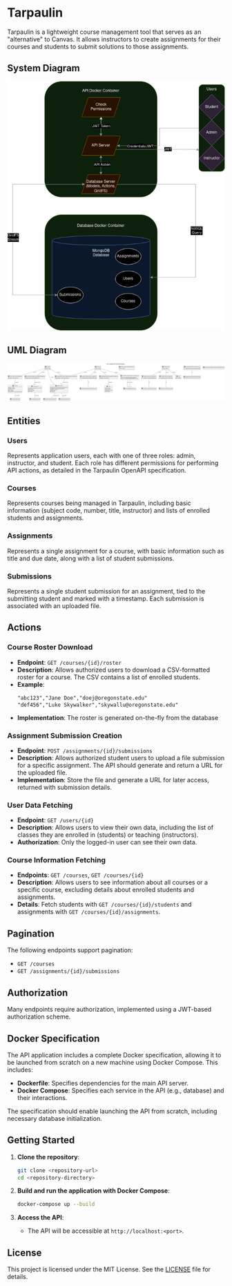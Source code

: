 # Tarpaulin

Tarpaulin is a lightweight course management tool that serves as an "alternative" to Canvas. It allows instructors to create assignments for their courses and students to submit solutions to those assignments. 

## System Diagram
![System Diagram](./documentation/TarpaulinSystemArchitecture.png)

## UML Diagram
![UML Diagram](./documentation/TarpaulinUML.png)

## Entities

### Users

Represents application users, each with one of three roles: admin, instructor, and student. Each role has different permissions for performing API actions, as detailed in the Tarpaulin OpenAPI specification.

### Courses

Represents courses being managed in Tarpaulin, including basic information (subject code, number, title, instructor) and lists of enrolled students and assignments.

### Assignments

Represents a single assignment for a course, with basic information such as title and due date, along with a list of student submissions.

### Submissions

Represents a single student submission for an assignment, tied to the submitting student and marked with a timestamp. Each submission is associated with an uploaded file.

## Actions

### Course Roster Download

- **Endpoint**: `GET /courses/{id}/roster`
- **Description**: Allows authorized users to download a CSV-formatted roster for a course. The CSV contains a list of enrolled students.
- **Example**:
    ```csv
    "abc123","Jane Doe","doej@oregonstate.edu"
    "def456","Luke Skywalker","skywallu@oregonstate.edu"
    ```
- **Implementation**: The roster is generated on-the-fly from the database

### Assignment Submission Creation

- **Endpoint**: `POST /assignments/{id}/submissions`
- **Description**: Allows authorized student users to upload a file submission for a specific assignment. The API should generate and return a URL for the uploaded file.
- **Implementation**: Store the file and generate a URL for later access, returned with submission details.

### User Data Fetching

- **Endpoint**: `GET /users/{id}`
- **Description**: Allows users to view their own data, including the list of classes they are enrolled in (students) or teaching (instructors).
- **Authorization**: Only the logged-in user can see their own data.

### Course Information Fetching

- **Endpoints**: `GET /courses`, `GET /courses/{id}`
- **Description**: Allows users to see information about all courses or a specific course, excluding details about enrolled students and assignments.
- **Details**: Fetch students with `GET /courses/{id}/students` and assignments with `GET /courses/{id}/assignments`.

## Pagination

The following endpoints support pagination:

- `GET /courses`
- `GET /assignments/{id}/submissions`

## Authorization

Many endpoints require authorization, implemented using a JWT-based authorization scheme.

## Docker Specification

The API application includes a complete Docker specification, allowing it to be launched from scratch on a new machine using Docker Compose. This includes:

- **Dockerfile**: Specifies dependencies for the main API server.
- **Docker Compose**: Specifies each service in the API (e.g., database) and their interactions.

The specification should enable launching the API from scratch, including necessary database initialization.

## Getting Started

1. **Clone the repository**:
    ```sh
    git clone <repository-url>
    cd <repository-directory>
    ```

2. **Build and run the application with Docker Compose**:
    ```sh
    docker-compose up --build
    ```

3. **Access the API**:
    - The API will be accessible at `http://localhost:<port>`.

## License

This project is licensed under the MIT License. See the [LICENSE](LICENSE) file for details.




